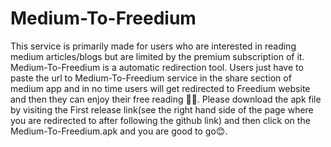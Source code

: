 # Medium-To-Freedium
This service is primarily made for users who are interested in reading medium articles/blogs but are limited by the premium subscription of it.
Medium-To-Freedium is a automatic redirection tool.
Users just have to paste the url to Medium-To-Freedium service in the share section of medium app and in no time users will get redirected to Freedium website and then they can enjoy their free reading 🎉😊.
Please download the apk file by visiting the First release link(see the right hand side of the page where you are redirected to after following the github link) and then click on the Medium-To-Freedium.apk and you are good to go😊.
